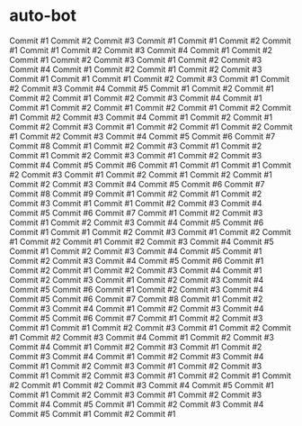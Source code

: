 # auto-bot
Commit #1
Commit #2
Commit #3
Commit #1
Commit #1
Commit #2
Commit #1
Commit #1
Commit #2
Commit #3
Commit #4
Commit #1
Commit #2
Commit #1
Commit #2
Commit #3
Commit #1
Commit #2
Commit #3
Commit #4
Commit #1
Commit #2
Commit #1
Commit #2
Commit #3
Commit #1
Commit #1
Commit #1
Commit #2
Commit #3
Commit #1
Commit #2
Commit #3
Commit #4
Commit #5
Commit #1
Commit #2
Commit #1
Commit #2
Commit #1
Commit #2
Commit #3
Commit #4
Commit #1
Commit #1
Commit #2
Commit #1
Commit #2
Commit #1
Commit #2
Commit #1
Commit #2
Commit #3
Commit #4
Commit #1
Commit #2
Commit #1
Commit #2
Commit #3
Commit #1
Commit #2
Commit #1
Commit #2
Commit #1
Commit #2
Commit #3
Commit #4
Commit #5
Commit #6
Commit #7
Commit #8
Commit #1
Commit #2
Commit #3
Commit #1
Commit #2
Commit #1
Commit #2
Commit #3
Commit #1
Commit #2
Commit #3
Commit #4
Commit #5
Commit #6
Commit #1
Commit #1
Commit #1
Commit #2
Commit #3
Commit #1
Commit #2
Commit #1
Commit #2
Commit #1
Commit #2
Commit #3
Commit #4
Commit #5
Commit #6
Commit #7
Commit #8
Commit #9
Commit #1
Commit #2
Commit #1
Commit #2
Commit #3
Commit #1
Commit #1
Commit #2
Commit #3
Commit #4
Commit #5
Commit #6
Commit #7
Commit #1
Commit #2
Commit #3
Commit #1
Commit #2
Commit #3
Commit #4
Commit #5
Commit #6
Commit #1
Commit #1
Commit #2
Commit #3
Commit #1
Commit #2
Commit #1
Commit #2
Commit #1
Commit #2
Commit #3
Commit #4
Commit #5
Commit #1
Commit #2
Commit #3
Commit #4
Commit #5
Commit #1
Commit #2
Commit #3
Commit #4
Commit #5
Commit #6
Commit #1
Commit #2
Commit #1
Commit #2
Commit #3
Commit #4
Commit #1
Commit #2
Commit #3
Commit #1
Commit #2
Commit #3
Commit #4
Commit #5
Commit #6
Commit #1
Commit #2
Commit #3
Commit #4
Commit #5
Commit #6
Commit #7
Commit #8
Commit #1
Commit #2
Commit #3
Commit #4
Commit #1
Commit #2
Commit #3
Commit #4
Commit #5
Commit #6
Commit #7
Commit #1
Commit #2
Commit #3
Commit #1
Commit #1
Commit #2
Commit #3
Commit #1
Commit #2
Commit #1
Commit #2
Commit #3
Commit #4
Commit #1
Commit #2
Commit #3
Commit #4
Commit #1
Commit #2
Commit #3
Commit #1
Commit #2
Commit #3
Commit #4
Commit #1
Commit #2
Commit #3
Commit #4
Commit #1
Commit #2
Commit #3
Commit #1
Commit #2
Commit #3
Commit #1
Commit #2
Commit #3
Commit #1
Commit #2
Commit #1
Commit #2
Commit #1
Commit #2
Commit #3
Commit #4
Commit #5
Commit #1
Commit #1
Commit #2
Commit #3
Commit #1
Commit #2
Commit #3
Commit #4
Commit #5
Commit #1
Commit #2
Commit #3
Commit #4
Commit #5
Commit #1
Commit #2
Commit #1
